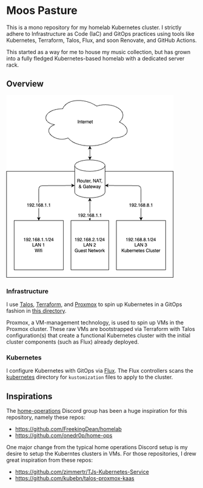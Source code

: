 # Moos Pasture

This is a mono repository for my homelab Kubernetes cluster. I strictly adhere to Infrastructure as Code (IaC) and GitOps practices using tools like Kubernetes, Terraform, Talos, Flux, and soon Renovate, and GitHub Actions.

This started as a way for me to house my music collection, but has grown into a fully fledged Kubernetes-based homelab with a dedicated server rack.

## Overview

![diagram](diagram.drawio.png)

### Infrastructure

I use [Talos](https://github.com/siderolabs/talos), [Terraform](https://github.com/hashicorp/terraform), and [Proxmox](https://github.com/proxmox) to spin up Kubernetes in a GitOps fashion in [this directory](./infrastructure).

Proxmox, a VM-management technology, is used to spin up VMs in the Proxmox cluster. These raw VMs are bootstrapped via Terraform with Talos configuration(s) that create a functional Kubernetes cluster with the initial cluster components (such as Flux) already deployed.

### Kubernetes

I configure Kubernetes with GitOps via [Flux](https://github.com/fluxcd/flux2). The Flux controllers scans the [kubernetes](./kubernetes/) directory for `kustomization` files to apply to the cluster.

## Inspirations

The [home-operations](https://discord.gg/home-operations) Discord group has been a huge inspiration for this repository, namely these repos:

* <https://github.com/FreekingDean/homelab>
* <https://github.com/onedr0p/home-ops>

One major change from the typical home operations Discord setup is my desire to setup the Kuberntes clusters in VMs. For those repositories, I drew great inspiration from these repos:

* <https://github.com/zimmertr/TJs-Kubernetes-Service>
* <https://github.com/kubebn/talos-proxmox-kaas>
